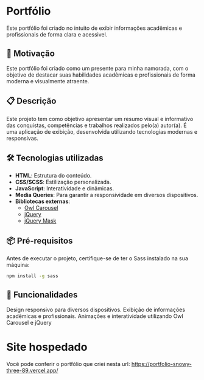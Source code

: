 # Portfólio

Este portfólio foi criado no intuito de exibir informações acadêmicas e profissionais de forma clara e acessivel.

## 💖 Motivação
Este portfólio foi criado como um presente para minha namorada, com o objetivo de destacar suas habilidades acadêmicas e profissionais de forma moderna e visualmente atraente.

## 📋 Descrição
Este projeto tem como objetivo apresentar um resumo visual e informativo das conquistas, competências e trabalhos realizados pelo(a) autor(a). É uma aplicação de exibição, desenvolvida utilizando tecnologias modernas e responsivas.

## 🛠️ Tecnologias utilizadas
- **HTML**: Estrutura do conteúdo.
- **CSS/SCSS**: Estilização personalizada.
- **JavaScript**: Interatividade e dinâmicas.
- **Media Queries**: Para garantir a responsividade em diversos dispositivos.
- **Bibliotecas externas**:
  - [Owl Carousel](https://owlcarousel2.github.io/OwlCarousel2/)
  - [jQuery](https://jquery.com/)
  - [jQuery Mask](https://igorescobar.github.io/jQuery-Mask-Plugin/)

## 📦 Pré-requisitos
Antes de executar o projeto, certifique-se de ter o Sass instalado na sua máquina:

```bash
npm install -g sass
```

## 🌟 Funcionalidades
Design responsivo para diversos dispositivos.
Exibição de informações acadêmicas e profissionais.
Animações e interatividade utilizando Owl Carousel e jQuery

# Site hospedado

Você pode conferir o portfólio que criei nesta url: https://portfolio-snowy-three-89.vercel.app/
